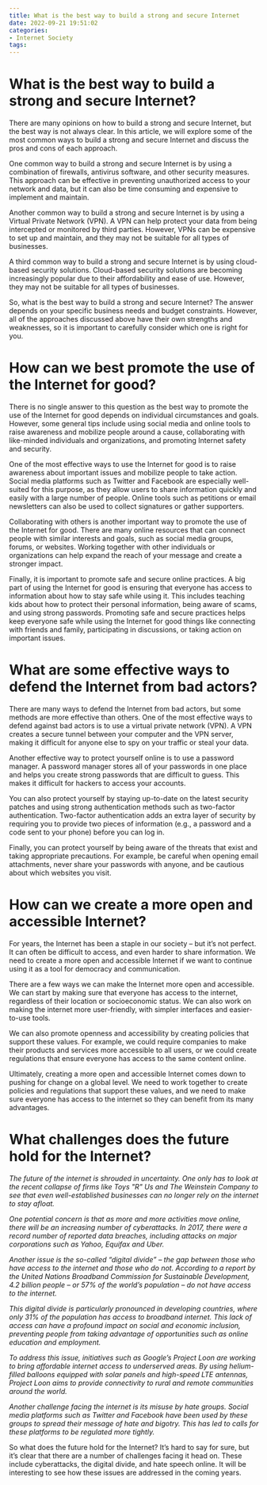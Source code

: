 ```yaml
---
title: What is the best way to build a strong and secure Internet
date: 2022-09-21 19:51:02
categories:
- Internet Society
tags:
---
```



#  What is the best way to build a strong and secure Internet?

There are many opinions on how to build a strong and secure Internet, but the best way is not always clear. In this article, we will explore some of the most common ways to build a strong and secure Internet and discuss the pros and cons of each approach.

One common way to build a strong and secure Internet is by using a combination of firewalls, antivirus software, and other security measures. This approach can be effective in preventing unauthorized access to your network and data, but it can also be time consuming and expensive to implement and maintain.

Another common way to build a strong and secure Internet is by using a Virtual Private Network (VPN). A VPN can help protect your data from being intercepted or monitored by third parties. However, VPNs can be expensive to set up and maintain, and they may not be suitable for all types of businesses.

A third common way to build a strong and secure Internet is by using cloud-based security solutions. Cloud-based security solutions are becoming increasingly popular due to their affordability and ease of use. However, they may not be suitable for all types of businesses.

So, what is the best way to build a strong and secure Internet? The answer depends on your specific business needs and budget constraints. However, all of the approaches discussed above have their own strengths and weaknesses, so it is important to carefully consider which one is right for you.

#  How can we best promote the use of the Internet for good?

There is no single answer to this question as the best way to promote the use of the Internet for good depends on individual circumstances and goals. However, some general tips include using social media and online tools to raise awareness and mobilize people around a cause, collaborating with like-minded individuals and organizations, and promoting Internet safety and security.

One of the most effective ways to use the Internet for good is to raise awareness about important issues and mobilize people to take action. Social media platforms such as Twitter and Facebook are especially well-suited for this purpose, as they allow users to share information quickly and easily with a large number of people. Online tools such as petitions or email newsletters can also be used to collect signatures or gather supporters.

Collaborating with others is another important way to promote the use of the Internet for good. There are many online resources that can connect people with similar interests and goals, such as social media groups, forums, or websites. Working together with other individuals or organizations can help expand the reach of your message and create a stronger impact.

Finally, it is important to promote safe and secure online practices. A big part of using the Internet for good is ensuring that everyone has access to information about how to stay safe while using it. This includes teaching kids about how to protect their personal information, being aware of scams, and using strong passwords. Promoting safe and secure practices helps keep everyone safe while using the Internet for good things like connecting with friends and family, participating in discussions, or taking action on important issues.

#  What are some effective ways to defend the Internet from bad actors?

There are many ways to defend the Internet from bad actors, but some methods are more effective than others. One of the most effective ways to defend against bad actors is to use a virtual private network (VPN). A VPN creates a secure tunnel between your computer and the VPN server, making it difficult for anyone else to spy on your traffic or steal your data.

Another effective way to protect yourself online is to use a password manager. A password manager stores all of your passwords in one place and helps you create strong passwords that are difficult to guess. This makes it difficult for hackers to access your accounts.

You can also protect yourself by staying up-to-date on the latest security patches and using strong authentication methods such as two-factor authentication. Two-factor authentication adds an extra layer of security by requiring you to provide two pieces of information (e.g., a password and a code sent to your phone) before you can log in.

Finally, you can protect yourself by being aware of the threats that exist and taking appropriate precautions. For example, be careful when opening email attachments, never share your passwords with anyone, and be cautious about which websites you visit.

#  How can we create a more open and accessible Internet?

For years, the Internet has been a staple in our society – but it’s not perfect. It can often be difficult to access, and even harder to share information. We need to create a more open and accessible Internet if we want to continue using it as a tool for democracy and communication.

There are a few ways we can make the Internet more open and accessible. We can start by making sure that everyone has access to the internet, regardless of their location or socioeconomic status. We can also work on making the internet more user-friendly, with simpler interfaces and easier-to-use tools.

We can also promote openness and accessibility by creating policies that support these values. For example, we could require companies to make their products and services more accessible to all users, or we could create regulations that ensure everyone has access to the same content online.

Ultimately, creating a more open and accessible Internet comes down to pushing for change on a global level. We need to work together to create policies and regulations that support these values, and we need to make sure everyone has access to the internet so they can benefit from its many advantages.

#  What challenges does the future hold for the Internet?

_The future of the internet is shrouded in uncertainty. One only has to look at the recent collapse of firms like Toys "R" Us and The Weinstein Company to see that even well-established businesses can no longer rely on the internet to stay afloat._

_One potential concern is that as more and more activities move online, there will be an increasing number of cyberattacks. In 2017, there were a record number of reported data breaches, including attacks on major corporations such as Yahoo, Equifax and Uber._

_Another issue is the so-called “digital divide” – the gap between those who have access to the internet and those who do not. According to a report by the United Nations Broadband Commission for Sustainable Development, 4.2 billion people – or 57% of the world’s population – do not have access to the internet._

_This digital divide is particularly pronounced in developing countries, where only 31% of the population has access to broadband internet. This lack of access can have a profound impact on social and economic inclusion, preventing people from taking advantage of opportunities such as online education and employment._

_To address this issue, initiatives such as Google’s Project Loon are working to bring affordable internet access to underserved areas. By using helium-filled balloons equipped with solar panels and high-speed LTE antennas, Project Loon aims to provide connectivity to rural and remote communities around the world._

_Another challenge facing the internet is its misuse by hate groups. Social media platforms such as Twitter and Facebook have been used by these groups to spread their message of hate and bigotry. This has led to calls for these platforms to be regulated more tightly._

So what does the future hold for the Internet? It’s hard to say for sure, but it’s clear that there are a number of challenges facing it head on. These include cyberattacks, the digital divide, and hate speech online. It will be interesting to see how these issues are addressed in the coming years.